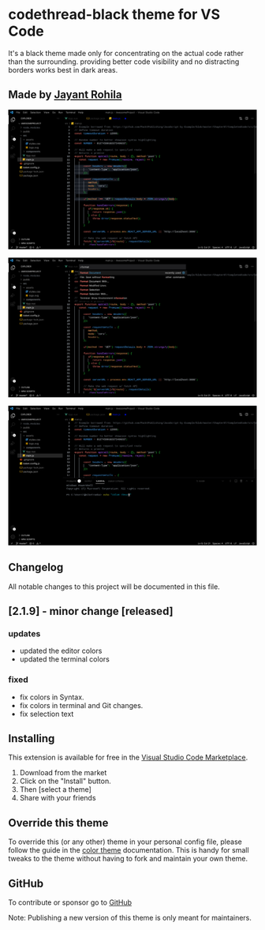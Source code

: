 # codethread-black theme for VS Code

It's a black theme made only for concentrating on the actual code rather than the surrounding.
providing better code visibility and no distracting borders works best in dark areas.

## Made by [Jayant Rohila](https://jayantrohila.dev)

![image 0](https://github.com/jayantrohila57/codethread-black/blob/master/images/1.jpeg?raw=true)

![Image 1](https://github.com/jayantrohila57/codethread-black/blob/master/images/2.jpeg?raw=true)

![Image 2](https://github.com/jayantrohila57/codethread-black/blob/master/images/3.jpeg?raw=true)

## Changelog

All notable changes to this project will be documented in this file.

## [2.1.9] - minor change [released]

### updates

- updated the editor colors
- updated the terminal colors

### fixed

- fix colors in Syntax.
- fix colors in terminal and Git changes.
- fix selection text

## Installing

This extension is available for free in the [Visual Studio Code Marketplace](https://marketplace.visualstudio.com/publishers/JayantRohila).

1. Download from the market
2. Click on the "Install" button.
3. Then [select a theme]
4. Share with your friends

## Override this theme

To override this (or any other) theme in your personal config file, please follow the guide in the [color theme](https://code.visualstudio.com/api/extension-guides/color-theme) documentation. This is handy for small tweaks to the theme without having to fork and maintain your own theme.

## GitHub

To contribute or sponsor go to [GitHub](https://github.com/jayantrohila57/codethread-black)

Note: Publishing a new version of this theme is only meant for maintainers.
